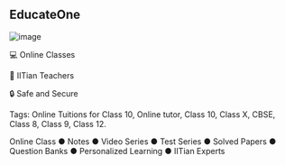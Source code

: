 ## EducateOne

![image](https://drive.google.com/folderview?id=1bqN9ZD5_AA8Gm9dgZ5uzqJJmLKcLiFMD)


💻 Online Classes

🥇 IITian Teachers

🔒 Safe and Secure

Tags: 
Online Tuitions for Class 10, Online tutor, Class 10, Class X, CBSE, Class 8, Class 9, Class 12.

Online Class ● Notes ● Video Series ● Test Series ● Solved Papers ● Question Banks ● Personalized Learning ● IITian Experts
